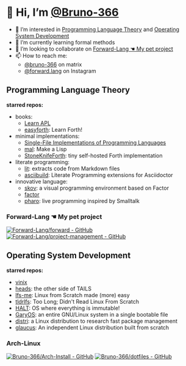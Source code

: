 # 👋 Hi, I’m [@Bruno-366](https://github.com/Bruno-366)

- 👀 I’m interested in [Programming Language Theory](#programming-language-theory) and [Operating System Development](#operating-system-development)
- 🌱 I’m currently learning formal methods
- 💞️ I’m looking to collaborate on [Forward-Lang ☚ My pet project](#forward-lang--my-pet-project)
- 📫 How to reach me:
  - [@bruno-366] on matrix
  - [@forward.lang] on Instagram

[@forward.lang]: https://www.instagram.com/forward.lang/
[@bruno-366]: https://matrix.to/#/@bruno-366:matrix.org

<!---
Bruno-366/Bruno-366 is a ✨ special ✨ repository because its `README.md` (this file) appears on your GitHub profile.
You can click the Preview link to take a look at your changes.
--->

## Programming Language Theory

**starred repos:**
- books:
  - [Learn APL](https://github.com/xpqz/learnapl)
  - [easyforth](https://github.com/skilldrick/easyforth): Learn Forth!
- minimal implementations:
  - [Single-File Implementations of Programming Languages](https://github.com/marcpaq/b1fipl)
  - [mal](https://github.com/kanaka/mal): Make a Lisp
  - [StoneKnifeForth](https://github.com/kragen/stoneknifeforth): tiny self-hosted Forth implementation
- literate programming:
  - [lit](https://github.com/vijithassar/lit): extracts code from Markdown files
  - [asciibuild](https://github.com/jbrisbin/asciibuild): Literate Programming extensions for Asciidoctor
- innovative language:
  - [skov](https://github.com/nicolas-p/skov): a visual programming environment based on Factor
  - [factor](https://github.com/factor/factor)
  - [pharo](https://github.com/pharo-project/pharo): live programming inspired by Smalltalk

### Forward-Lang ☚ My pet project

[![Forward-Lang/forward - GitHub](https://github-readme-stats.vercel.app/api/pin/?username=Forward-Lang&repo=forward&show_owner=true)](https://github.com/Forward-Lang/forward)
[![Forward-Lang/project-management - GitHub](https://github-readme-stats.vercel.app/api/pin/?username=Forward-Lang&repo=project-management&show_owner=true)](https://github.com/Forward-Lang/project-management)

## Operating System Development

**starred repos:**
- [vinix](https://github.com/vlang/vinix)
- [heads](https://github.com/osresearch/heads): the other side of TAILS
- [lfs-me](https://github.com/FSMaxB/lfs-me): Linux from Scratch made (more) easy
- [tldrlfs](https://github.com/comfies/tldrlfs): Too Long; Didn't Read Linux From Scratch
- [HALT](https://github.com/augustl/halt): OS where everything is immutable!
- [GaryOS](https://github.com/garybgenett/gary-os): an entire GNU/Linux system in a single bootable file
- [distri](https://github.com/distr1/distri): a Linux distribution to research fast package management 
- [glaucus](https://github.com/glaucuslinux/glaucus): An independent Linux distribution built from scratch

### Arch-Linux

[![Bruno-366/Arch-Install - GitHub](https://github-readme-stats.vercel.app/api/pin/?username=Bruno-366&repo=Arch-Install&show_owner=true)](https://github.com/Bruno-366/Arch-Install)
[![Bruno-366/dotfiles - GitHub](https://github-readme-stats.vercel.app/api/pin/?username=Bruno-366&repo=dotfiles&show_owner=true)](https://github.com/Bruno-366/dotfiles)

<!--
## GitHub Stats & Top Langs

[![Top Langs](https://github-readme-stats.vercel.app/api/top-langs/?username=Bruno-366)](https://github.com/anuraghazra/github-readme-stats)
[![Bruno-366's GitHub stats](https://github-readme-stats-one-bice.vercel.app/api?username=Bruno-366&show_icons=true&include_all_commits=true&count_private=true&role=OWNER,COLLABORATOR)](https://github.com/anuraghazra/github-readme-stats)

Sometimes,
when I'm bored I play with languages on my private repo.  
(It's private becuase it has answers to code challenges, and I don't want to spoil the fun for others)

Today (DD/MM/YYYY: 17/06/2021) the repo's language usage looks like this:

![image](https://user-images.githubusercontent.com/81762173/122386935-a6feca00-cf6e-11eb-93a6-72de075f755c.png)

-->
